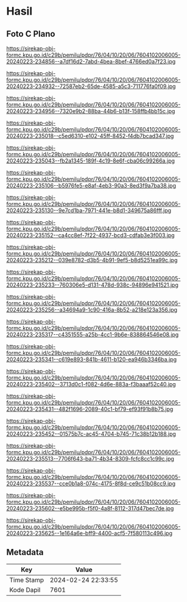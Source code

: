 # Hasil

## Foto C Plano

https://sirekap-obj-formc.kpu.go.id/c29b/pemilu/pdpr/76/04/10/20/06/7604102006005-20240223-234856--a7df16d2-7abd-4bea-8bef-4766ed0a7f23.jpg

https://sirekap-obj-formc.kpu.go.id/c29b/pemilu/pdpr/76/04/10/20/06/7604102006005-20240223-234932--72587eb2-65de-4585-a5c3-711776fa0f09.jpg

https://sirekap-obj-formc.kpu.go.id/c29b/pemilu/pdpr/76/04/10/20/06/7604102006005-20240223-234956--7320e9b2-88ba-44b6-b13f-158ffb4bb15c.jpg

https://sirekap-obj-formc.kpu.go.id/c29b/pemilu/pdpr/76/04/10/20/06/7604102006005-20240223-235018--c5ed6310-e102-45ff-8452-f4db7bcad347.jpg

https://sirekap-obj-formc.kpu.go.id/c29b/pemilu/pdpr/76/04/10/20/06/7604102006005-20240223-235043--fb2a1345-189f-4c19-8e6f-cba06c99266a.jpg

https://sirekap-obj-formc.kpu.go.id/c29b/pemilu/pdpr/76/04/10/20/06/7604102006005-20240223-235106--b5976fe5-e8af-4eb3-90a3-8ed3f9a7ba38.jpg

https://sirekap-obj-formc.kpu.go.id/c29b/pemilu/pdpr/76/04/10/20/06/7604102006005-20240223-235130--9e7cd1ba-7971-441e-b8d1-349675a86fff.jpg

https://sirekap-obj-formc.kpu.go.id/c29b/pemilu/pdpr/76/04/10/20/06/7604102006005-20240223-235152--ca4cc8ef-7f22-4937-bcd3-cdfab3e3f003.jpg

https://sirekap-obj-formc.kpu.go.id/c29b/pemilu/pdpr/76/04/10/20/06/7604102006005-20240223-235212--039e8782-d3b5-4b91-9ef5-b8d5251ea99c.jpg

https://sirekap-obj-formc.kpu.go.id/c29b/pemilu/pdpr/76/04/10/20/06/7604102006005-20240223-235233--760306e5-d131-478d-938c-94896e941521.jpg

https://sirekap-obj-formc.kpu.go.id/c29b/pemilu/pdpr/76/04/10/20/06/7604102006005-20240223-235256--a34694a9-1c90-416a-8b52-a218e123a356.jpg

https://sirekap-obj-formc.kpu.go.id/c29b/pemilu/pdpr/76/04/10/20/06/7604102006005-20240223-235317--c4351555-a25b-4cc1-9b6e-838864546e08.jpg

https://sirekap-obj-formc.kpu.go.id/c29b/pemilu/pdpr/76/04/10/20/06/7604102006005-20240223-235341--c619e893-841b-4611-b120-ea946b3346ba.jpg

https://sirekap-obj-formc.kpu.go.id/c29b/pemilu/pdpr/76/04/10/20/06/7604102006005-20240223-235402--3713d0c1-f082-4d6e-883a-f3baaaf52c40.jpg

https://sirekap-obj-formc.kpu.go.id/c29b/pemilu/pdpr/76/04/10/20/06/7604102006005-20240223-235431--482f1696-2089-40c1-bf79-ef93f91b8b75.jpg

https://sirekap-obj-formc.kpu.go.id/c29b/pemilu/pdpr/76/04/10/20/06/7604102006005-20240223-235452--01575b7c-ac45-4704-b745-71c38b12b188.jpg

https://sirekap-obj-formc.kpu.go.id/c29b/pemilu/pdpr/76/04/10/20/06/7604102006005-20240223-235513--7706f643-ba71-4b34-8309-fcfc8cc1c99c.jpg

https://sirekap-obj-formc.kpu.go.id/c29b/pemilu/pdpr/76/04/10/20/06/7604102006005-20240223-235537--cce0b1a8-074c-4175-8f8d-ce9c51b08cc9.jpg

https://sirekap-obj-formc.kpu.go.id/c29b/pemilu/pdpr/76/04/10/20/06/7604102006005-20240223-235602--e5be995b-f5f0-4a8f-8112-317d47bec7de.jpg

https://sirekap-obj-formc.kpu.go.id/c29b/pemilu/pdpr/76/04/10/20/06/7604102006005-20240223-235625--1e164a6e-bff9-4400-acf5-7f580113c496.jpg


## Metadata

| Key        | Value               |
| ---------- | ------------------- |
| Time Stamp | 2024-02-24 22:33:55 |
| Kode Dapil | 7601                |



